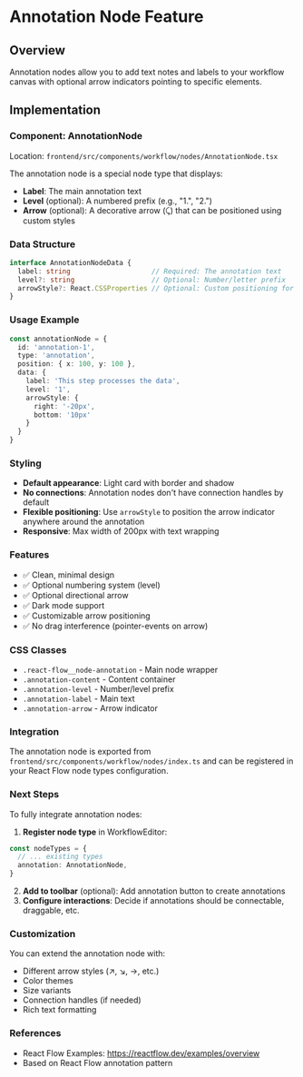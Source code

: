# Annotation Node Feature

## Overview
Annotation nodes allow you to add text notes and labels to your workflow canvas with optional arrow indicators pointing to specific elements.

## Implementation

### Component: AnnotationNode
Location: `frontend/src/components/workflow/nodes/AnnotationNode.tsx`

The annotation node is a special node type that displays:
- **Label**: The main annotation text
- **Level** (optional): A numbered prefix (e.g., "1.", "2.") 
- **Arrow** (optional): A decorative arrow (⤹) that can be positioned using custom styles

### Data Structure
```typescript
interface AnnotationNodeData {
  label: string                    // Required: The annotation text
  level?: string                   // Optional: Number/letter prefix
  arrowStyle?: React.CSSProperties // Optional: Custom positioning for arrow
}
```

### Usage Example
```typescript
const annotationNode = {
  id: 'annotation-1',
  type: 'annotation',
  position: { x: 100, y: 100 },
  data: {
    label: 'This step processes the data',
    level: '1',
    arrowStyle: {
      right: '-20px',
      bottom: '10px'
    }
  }
}
```

### Styling
- **Default appearance**: Light card with border and shadow
- **No connections**: Annotation nodes don't have connection handles by default
- **Flexible positioning**: Use `arrowStyle` to position the arrow indicator anywhere around the annotation
- **Responsive**: Max width of 200px with text wrapping

### Features
- ✅ Clean, minimal design
- ✅ Optional numbering system (level)
- ✅ Optional directional arrow
- ✅ Dark mode support
- ✅ Customizable arrow positioning
- ✅ No drag interference (pointer-events on arrow)

### CSS Classes
- `.react-flow__node-annotation` - Main node wrapper
- `.annotation-content` - Content container
- `.annotation-level` - Number/level prefix
- `.annotation-label` - Main text
- `.annotation-arrow` - Arrow indicator

### Integration
The annotation node is exported from `frontend/src/components/workflow/nodes/index.ts` and can be registered in your React Flow node types configuration.

### Next Steps
To fully integrate annotation nodes:

1. **Register node type** in WorkflowEditor:
```typescript
const nodeTypes = {
  // ... existing types
  annotation: AnnotationNode,
}
```

2. **Add to toolbar** (optional): Add annotation button to create annotations
3. **Configure interactions**: Decide if annotations should be connectable, draggable, etc.

### Customization
You can extend the annotation node with:
- Different arrow styles (↗, ↘, →, etc.)
- Color themes
- Size variants
- Connection handles (if needed)
- Rich text formatting

### References
- React Flow Examples: https://reactflow.dev/examples/overview
- Based on React Flow annotation pattern
